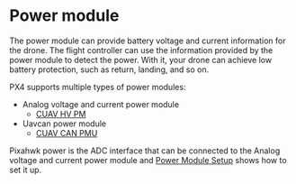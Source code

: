 # Power module

The power module can provide battery voltage and current information for the drone. The flight controller can use the information provided by the power module to detect the power. With it, your drone can achieve low battery protection, such as return, landing, and so on.

PX4 supports multiple types of power modules:

* Analog voltage and current power module
  * [CUAV HV PM](../power_module/hv_pm.md)
* Uavcan power module
  * [CUAV CAN PMU](../power_module/can_pmu.md)
  
Pixahwk power is the ADC interface that can be connected to the Analog voltage and current power module and [Power Module Setup](https://docs.px4.io/master/en/config/battery.html) shows how to set it up.


